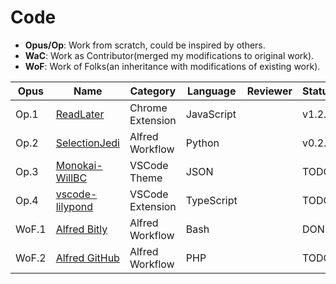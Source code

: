 # Code
- **Opus/Op**: Work from scratch, could be inspired by others.
- **WaC**: Work as Contributor(merged my modifications to original work).
- **WoF**: Work of Folks(an inheritance with modifications of existing work).

| Opus  | Name                                    | Category         | Language   | Reviewer | Status |
| ----- | --------------------------------------- | ---------------- | ---------- | -------- | ------ |
| Op.1  | [ReadLater](https://git.io/fh7XE)       | Chrome Extension | JavaScript |          | v1.2.4 |
| Op.2  | [SelectionJedi](https://git.io/fjY0L)   | Alfred Workflow  | Python     |          | v0.2.4 |
| Op.3  | [Monokai-WillBC](https://git.io/fh7Xz)  | VSCode Theme     | JSON       |          | TODO   |
| Op.4  | [vscode-lilypond](https://git.io/fjC8N) | VSCode Extension | TypeScript |          | TODO   |
| WoF.1 | [Alfred Bitly](https://bit.ly/2WldwA5)  | Alfred Workflow  | Bash       |          | DONE   |
| WoF.2 | [Alfred GitHub](https://git.io/fh7X0)   | Alfred Workflow  | PHP        |          | TODO   |

